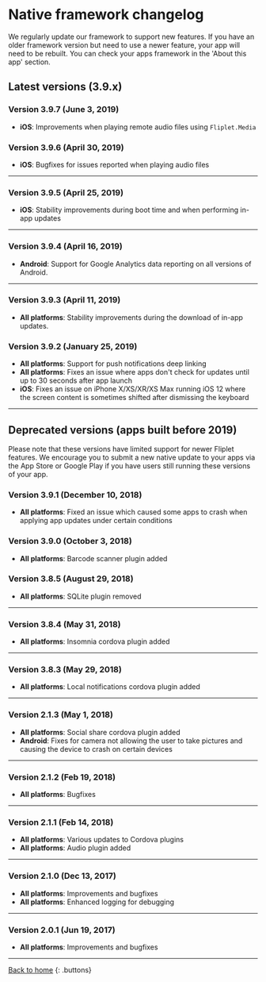 # Native framework changelog

We regularly update our framework to support new features. If you have an older framework version but need to use a newer feature, your app will need to be rebuilt. You can check your apps framework in the 'About this app' section.

## Latest versions (3.9.x)

### Version 3.9.7 (June 3, 2019)

- **iOS**: Improvements when playing remote audio files using `Fliplet.Media`

### Version 3.9.6 (April 30, 2019)

- **iOS**: Bugfixes for issues reported when playing audio files

---

### Version 3.9.5 (April 25, 2019)

- **iOS**: Stability improvements during boot time and when performing in-app updates

---

### Version 3.9.4 (April 16, 2019)

- **Android**: Support for Google Analytics data reporting on all versions of Android.

---

### Version 3.9.3 (April 11, 2019)

- **All platforms**: Stability improvements during the download of in-app updates.

### Version 3.9.2 (January 25, 2019)

- **All platforms**: Support for push notifications deep linking
- **All platforms**: Fixes an issue where apps don't check for updates until up to 30 seconds after app launch
- **iOS**: Fixes an issue on iPhone X/XS/XR/XS Max running iOS 12 where the screen content is sometimes shifted after dismissing the keyboard

---

## Deprecated versions (apps built before 2019)

Please note that these versions have limited support for newer Fliplet features. We encourage you to submit a new native update to your apps via the App Store or Google Play if you have users still running these versions of your app.

### Version 3.9.1 (December 10, 2018)

- **All platforms**: Fixed an issue which caused some apps to crash when applying app updates under certain conditions

### Version 3.9.0 (October 3, 2018)

- **All platforms**: Barcode scanner plugin added

### Version 3.8.5 (August 29, 2018)

- **All platforms**: SQLite plugin removed

---

### Version 3.8.4 (May 31, 2018)

- **All platforms**: Insomnia cordova plugin added

---

### Version 3.8.3 (May 29, 2018)

- **All platforms**: Local notifications cordova plugin added

---

### Version 2.1.3 (May 1, 2018)

- **All platforms**: Social share cordova plugin added
- **Android**: Fixes for camera not allowing the user to take pictures and causing the device to crash on certain devices

---

### Version 2.1.2 (Feb 19, 2018)

- **All platforms**: Bugfixes

---

### Version 2.1.1 (Feb 14, 2018)

- **All platforms**: Various updates to Cordova plugins
- **All platforms**: Audio plugin added

---

### Version 2.1.0 (Dec 13, 2017)

- **All platforms**: Improvements and bugfixes
- **All platforms**: Enhanced logging for debugging

---

### Version 2.0.1 (Jun 19, 2017)

- **All platforms**: Improvements and bugfixes

---

[Back to home](README.md)
{: .buttons}